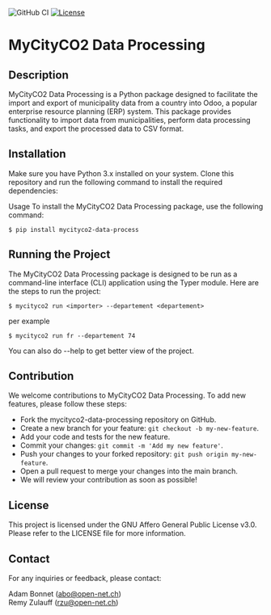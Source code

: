 ![GitHub CI](https://github.com/mycityco2/mycityco2-data-processing/actions/workflows/ci.yaml/badge.svg)
[![License](https://img.shields.io/badge/License-AGPL%203.0-blue.svg)](LICENSE)

# MyCityCO2 Data Processing


## Description
MyCityCO2 Data Processing is a Python package designed to facilitate the import and export of municipality data from a country into Odoo, a popular enterprise resource planning (ERP) system. This package provides functionality to import data from municipalities, perform data processing tasks, and export the processed data to CSV format.

## Installation
Make sure you have Python 3.x installed on your system. Clone this repository and run the following command to install the required dependencies:

Usage
To install the MyCityCO2 Data Processing package, use the following command:

```shell
$ pip install mycityco2-data-process
```

## Running the Project
The MyCityCO2 Data Processing package is designed to be run as a command-line interface (CLI) application using the Typer module. Here are the steps to run the project:

```shell
$ mycityco2 run <importer> --departement <departement>
```

per example
```shell
$ mycityco2 run fr --departement 74
```

You can also do --help to get better view of the project.


## Contribution
We welcome contributions to MyCityCO2 Data Processing. To add new features, please follow these steps:

- Fork the mycityco2-data-processing repository on GitHub.
- Create a new branch for your feature: `git checkout -b my-new-feature`.
- Add your code and tests for the new feature.
- Commit your changes: `git commit -m 'Add my new feature'`.
- Push your changes to your forked repository: `git push origin my-new-feature`.
- Open a pull request to merge your changes into the main branch.
- We will review your contribution as soon as possible!

## License
This project is licensed under the GNU Affero General Public License v3.0. Please refer to the LICENSE file for more information.

## Contact
For any inquiries or feedback, please contact:

Adam Bonnet (abo@open-net.ch)  
Remy Zulauff (rzu@open-net.ch)
